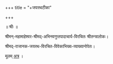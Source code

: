 +++
title = "+जयरथटीका"

+++



॥ श्रीः ॥  


श्रीमन्-महामाहेश्वर-श्रीमद्-अभिनवगुप्तपादाचार्य-विरचितः श्रीतन्त्रालोकः।    

श्रीमद्-राजानक-जयरथ-विरचित-विवेकाभिख्य-व्याख्यानोपेतः।

मूलम् [अत्र](https://archive.org/details/in.ernet.dli.2015.477540) । 

